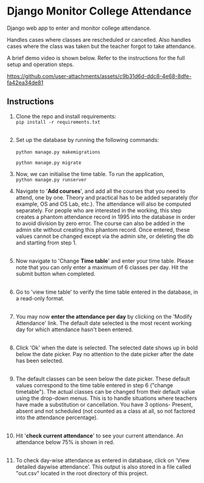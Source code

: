 # Django Monitor College Attendance
Django web app to enter and monitor college attendance.  

Handles cases where classes are rescheduled or cancelled. Also handles cases where 
the class was taken but the teacher forgot to take attendance.  

A brief demo video is shown below. Refer to the instructions for the full setup and operation steps.

https://github.com/user-attachments/assets/c9b31d6d-ddc8-4e68-8dfe-fa42ea34de81

## Instructions
1. Clone the repo and install requirements:  
`pip install -r requirements.txt` <br><br>
2. Set up the database by running the following commands:  
    <br>
    `python manage.py makemigrations`  
    
    `python manage.py migrate`

3. Now, we can initialise the time table. To run the application,  
`python manage.py runserver`  

4. Navigate to '**Add courses**', and add all the courses that you need to attend, one by 
   one. Theory and practical has to be added separately (for example, OS and OS Lab, 
   etc.). The attendance will also be computed separately. For people who are 
   interested in the working, this step creates a phantom attendance record in 1995 
   into the database in order to avoid division by zero error. The course can also be 
   added in the admin site without creating this phantom record. Once entered, these 
   values cannot be changed except via the admin site, or deleting the db and starting 
   from step 1.
<br><br>
5. Now navigate to 'Change **Time table**' and enter your time table. Please note that 
   you can only enter a maximum of 6 classes per day. Hit the submit button when completed.
<br><br>
6. Go to 'view time table' to verify the time table entered in the database, in a read-only format.
<br><br>
7. You may now **enter the attendance per day** by clicking on the 'Modify Attendance' 
   link. The default date selected is the most recent working day for which attendance 
   hasn't been entered. 
<br><br>
8. Click 'Ok' when the date is selected. The selected date shows up in bold below the 
   date picker. Pay no attention to the date picker after the date has been selected. 
   <br><br>
9. The default classes can be seen below the date picker. These default values 
   correspond to the time table entered in step 6 ("change timetable"). The actual 
   classes can be changed from their default value using the drop-down menus. This is 
   to handle situations where teachers have made a substitution or cancellation. You 
   have 3 options- Present, absent and not scheduled (not counted as a class at all, 
   so not factored into the attendance percentage).
<br><br>
10. Hit '**check current attendance**' to see your current attendance. An attendance below 
    75% is shown in red. 
<br><br>
11. To check day-wise attendance as entered in database, click on 'View detailed daywise 
attendance'. This output is also stored in a file called "out.csv" located in the root 
    directory of this project.
